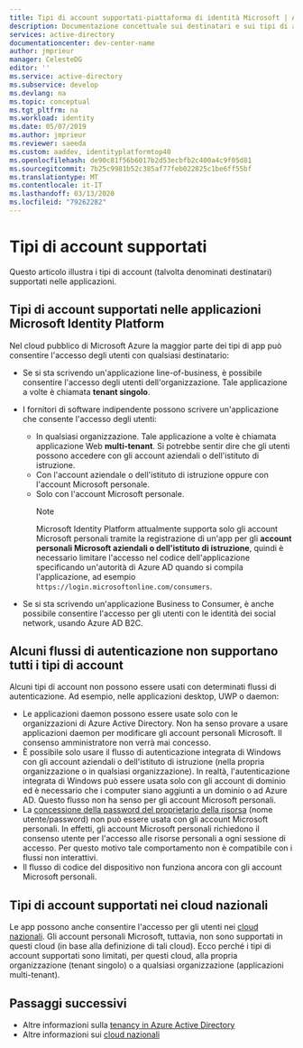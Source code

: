 ```yaml
---
title: Tipi di account supportati-piattaforma di identità Microsoft | Azure
description: Documentazione concettuale sui destinatari e sui tipi di account supportati nelle applicazioni
services: active-directory
documentationcenter: dev-center-name
author: jmprieur
manager: CelesteDG
editor: ''
ms.service: active-directory
ms.subservice: develop
ms.devlang: na
ms.topic: conceptual
ms.tgt_pltfrm: na
ms.workload: identity
ms.date: 05/07/2019
ms.author: jmprieur
ms.reviewer: saeeda
ms.custom: aaddev, identityplatformtop40
ms.openlocfilehash: de90c81f56b6017b2d53ecbfb2c400a4c9f05d81
ms.sourcegitcommit: 7b25c9981b52c385af77feb022825c1be6ff55bf
ms.translationtype: MT
ms.contentlocale: it-IT
ms.lasthandoff: 03/13/2020
ms.locfileid: "79262282"
---
```

# <a name="supported-account-types"></a>Tipi di account supportati

Questo articolo illustra i tipi di account (talvolta denominati destinatari) supportati nelle applicazioni.

<!-- This section can be in an include for many of the scenarios (SPA, Web App signing-in users, protecting a Web API, Desktop (depending on the flows), Mobile -->

## <a name="supported-accounts-types-in-microsoft-identity-platform-applications"></a>Tipi di account supportati nelle applicazioni Microsoft Identity Platform

Nel cloud pubblico di Microsoft Azure la maggior parte dei tipi di app può consentire l'accesso degli utenti con qualsiasi destinatario:

- Se si sta scrivendo un'applicazione line-of-business, è possibile consentire l'accesso degli utenti dell'organizzazione. Tale applicazione a volte è chiamata **tenant singolo**.
- I fornitori di software indipendente possono scrivere un'applicazione che consente l'accesso degli utenti:

  - In qualsiasi organizzazione. Tale applicazione a volte è chiamata applicazione Web **multi-tenant**. Si potrebbe sentir dire che gli utenti possono accedere con gli account aziendali o dell'istituto di istruzione.
  - Con l'account aziendale o dell'istituto di istruzione oppure con l'account Microsoft personale.
  - Solo con l'account Microsoft personale.
    > [!NOTE]
    > Microsoft Identity Platform attualmente supporta solo gli account Microsoft personali tramite la registrazione di un'app per gli **account personali Microsoft aziendali o dell'istituto di istruzione**, quindi è necessario limitare l'accesso nel codice dell'applicazione specificando un'autorità di Azure AD quando si compila l'applicazione, ad esempio `https://login.microsoftonline.com/consumers`.

- Se si sta scrivendo un'applicazione Business to Consumer, è anche possibile consentire l'accesso per gli utenti con le identità dei social network, usando Azure AD B2C.

## <a name="certain-authentication-flows-dont-support-all-the-account-types"></a>Alcuni flussi di autenticazione non supportano tutti i tipi di account

Alcuni tipi di account non possono essere usati con determinati flussi di autenticazione. Ad esempio, nelle applicazioni desktop, UWP o daemon:

- Le applicazioni daemon possono essere usate solo con le organizzazioni di Azure Active Directory. Non ha senso provare a usare applicazioni daemon per modificare gli account personali Microsoft. Il consenso amministratore non verrà mai concesso.  
- È possibile solo usare il flusso di autenticazione integrata di Windows con gli account aziendali o dell'istituto di istruzione (nella propria organizzazione o in qualsiasi organizzazione). In realtà, l'autenticazione integrata di Windows può essere usata solo con gli account di dominio ed è necessario che i computer siano aggiunti a un dominio o ad Azure AD. Questo flusso non ha senso per gli account Microsoft personali.
- La [concessione della password del proprietario della risorsa](./v2-oauth-ropc.md) (nome utente/password) non può essere usata con gli account Microsoft personali. In effetti, gli account Microsoft personali richiedono il consenso utente per l'accesso alle risorse personali a ogni sessione di accesso. Per questo motivo tale comportamento non è compatibile con i flussi non interattivi.
- Il flusso di codice del dispositivo non funziona ancora con gli account Microsoft personali.

## <a name="supported-account-types-in-national-clouds"></a>Tipi di account supportati nei cloud nazionali

 Le app possono anche consentire l'accesso per gli utenti nei [cloud nazionali](authentication-national-cloud.md). Gli account personali Microsoft, tuttavia, non sono supportati in questi cloud (in base alla definizione di tali cloud). Ecco perché i tipi di account supportati sono limitati, per questi cloud, alla propria organizzazione (tenant singolo) o a qualsiasi organizzazione (applicazioni multi-tenant).

## <a name="next-steps"></a>Passaggi successivi

- Altre informazioni sulla [tenancy in Azure Active Directory](./single-and-multi-tenant-apps.md)
- Altre informazioni sui [cloud nazionali](./authentication-national-cloud.md)

